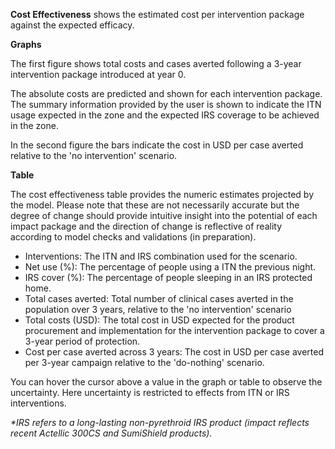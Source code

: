 **Cost Effectiveness** shows the estimated cost per intervention package against the expected efficacy.

**Graphs**

The first figure shows total costs and cases averted following a 3-year intervention package introduced at year 0.

The absolute costs are predicted and shown for each intervention package. The summary information provided by the user is shown to indicate the ITN usage expected in
the zone and the expected IRS coverage to be achieved in the zone.

In the second figure the bars indicate the cost in USD per case averted relative to the 'no intervention' scenario.

**Table**

The cost effectiveness table provides the numeric estimates projected by the model. Please note that these are not 
necessarily accurate but the degree of change should provide intuitive insight into the potential of each impact package 
and the direction of change is reflective of reality according to model checks and validations (in preparation).

*   Interventions: The ITN and IRS combination used for the scenario.
*   Net use (%): The percentage of people using a ITN the previous night.
*   IRS cover (%): The percentage of people sleeping in an IRS protected home.
*   Total cases averted: Total number of clinical cases averted in the population over 3 years, relative to the 'no intervention' scenario
*   Total costs (USD): The total cost in USD expected for the product procurement and implementation for the
 intervention package to cover a 3-year period of protection.
*   Cost per case averted across 3 years: The cost in USD per case averted per 3-year campaign relative to the
'do-nothing' scenario.

You can hover the cursor above a value in the graph or table to observe the uncertainty. Here uncertainty is restricted to effects from ITN or IRS interventions.

*\*IRS refers to a long-lasting non-pyrethroid IRS product (impact reflects recent Actellic 300CS and SumiShield products).*
